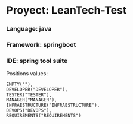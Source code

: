# Proyect: LeanTech-Test

### Language: java
### Framework: springboot
### IDE: spring tool suite

Positions values:

	EMPTY(""),
	DEVELOPER("DEVELOPER"),
	TESTER("TESTER"),
	MANAGER("MANAGER"),
	INFRAESTRUCTURE("INFRAESTRUCTURE"),
	DEVOPS("DEVOPS"),
	REQUIREMENTS("REQUIREMENTS")
